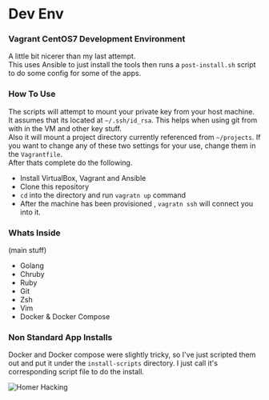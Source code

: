 # Dev Env
### Vagrant CentOS7 Development Environment  

A little bit nicerer than my last attempt.  
This uses Ansible to just install the tools then runs a ```post-install.sh``` script to do some config for some of the apps.  

### How To Use
The scripts will attempt to mount your private key from your host machine.  
It assumes that its located at `~/.ssh/id_rsa`. This helps when using git from with in the VM and other key stuff.  
Also it will mount a project directory currently referenced from `~/projects`. If you want to change any of these two settings for your use, change them in the `Vagrantfile`.  
After thats complete do the following.  
* Install VirtualBox, Vagrant and Ansible
* Clone this repository
* `cd` into the directory and run `vagratn up` command  
* After the machine has been provisioned , `vagratn ssh` will connect you into it. 

### Whats Inside
(main stuff)  
* Golang
* Chruby
* Ruby
* Git
* Zsh
* Vim
* Docker & Docker Compose

### Non Standard App Installs
Docker and Docker compose were slightly tricky, so I've just scripted them out and put it under the `install-scripts` directory. I just call it's corresponding script file to do the install.

![Homer Hacking](http://asaph.zurds.com/data/images/2012/07/tumblr-m5v9uq55xj1rnx2mvo1-500.gif)
